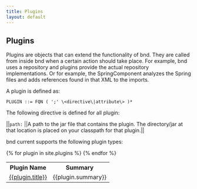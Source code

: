 ```yaml
---
title: Plugins
layout: default
---
```

## Plugins
Plugins are objects that can extend the functionality of bnd. They are called from inside bnd when a certain action should take place. For example, bnd uses a repository and plugins provide the actual repository implementations. Or for example, the SpringComponent analyzes the Spring files and adds references found in that XML to the imports.

A plugin is defined as:

	PLUGIN ::= FQN ( ';' \<directive\|attribute\> )*

The following directive is defined for all plugin:

||`path:` ||A path to the jar file that contains the plugin. The directory/jar at that location is placed on your classpath for that plugin.||

bnd current supports the following plugin types:

<table>
	<tr>
		<th>Plugin Name</th>
		<th>Summary</th>
	</tr>
{% for plugin in site.plugins %}<tr><td><a href="{{plugin.url}}">{{plugin.title}}</a></td><td>{{plugin.summary}}</td></tr>
{% endfor %}
</table>


